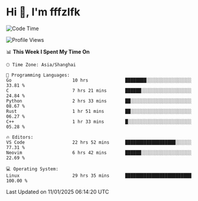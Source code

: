 # Hi 👋, I'm fffzlfk

<!--START_SECTION:waka-->
![Code Time](http://img.shields.io/badge/Code%20Time-1%2C123%20hrs%2053%20mins-blue)

![Profile Views](http://img.shields.io/badge/Profile%20Views-0-blue)

📊 **This Week I Spent My Time On** 

```text
🕑︎ Time Zone: Asia/Shanghai

💬 Programming Languages: 
Go                       10 hrs              ████████░░░░░░░░░░░░░░░░░   33.81 % 
C                        7 hrs 21 mins       ██████░░░░░░░░░░░░░░░░░░░   24.84 % 
Python                   2 hrs 33 mins       ██░░░░░░░░░░░░░░░░░░░░░░░   08.67 % 
Rust                     1 hr 51 mins        ██░░░░░░░░░░░░░░░░░░░░░░░   06.27 % 
C++                      1 hr 33 mins        █░░░░░░░░░░░░░░░░░░░░░░░░   05.28 % 

🔥 Editors: 
VS Code                  22 hrs 52 mins      ███████████████████░░░░░░   77.31 % 
Neovim                   6 hrs 42 mins       ██████░░░░░░░░░░░░░░░░░░░   22.69 % 

💻 Operating System: 
Linux                    29 hrs 35 mins      █████████████████████████   100.00 % 
```


 Last Updated on 11/01/2025 06:14:20 UTC
<!--END_SECTION:waka-->

